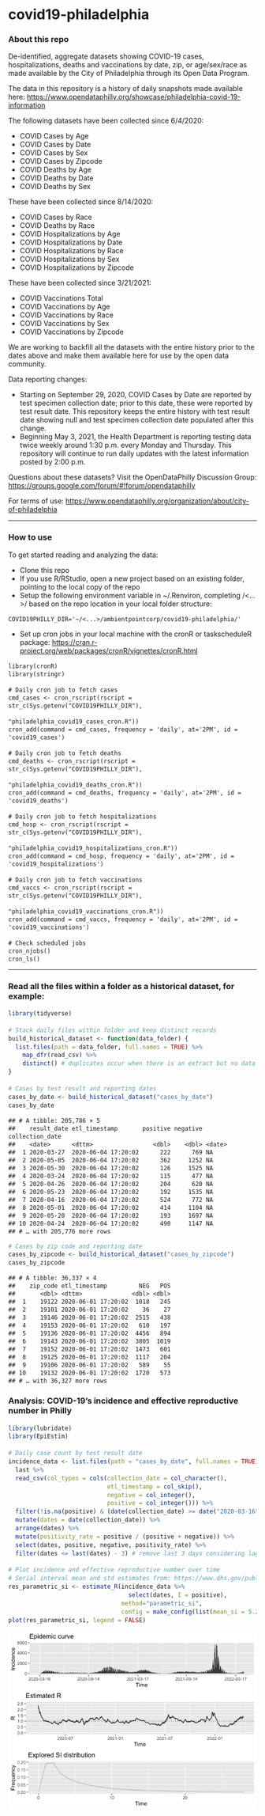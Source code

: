 covid19-philadelphia
================

### About this repo

De-identified, aggregate datasets showing COVID-19 cases,
hospitalizations, deaths and vaccinations by date, zip, or age/sex/race
as made available by the City of Philadelphia through its Open Data
Program.

The data in this repository is a history of daily snapshots made
available here:
<https://www.opendataphilly.org/showcase/philadelphia-covid-19-information>

The following datasets have been collected since 6/4/2020:

-   COVID Cases by Age
-   COVID Cases by Date
-   COVID Cases by Sex
-   COVID Cases by Zipcode
-   COVID Deaths by Age
-   COVID Deaths by Date
-   COVID Deaths by Sex

These have been collected since 8/14/2020:

-   COVID Cases by Race
-   COVID Deaths by Race
-   COVID Hospitalizations by Age
-   COVID Hospitalizations by Date
-   COVID Hospitalizations by Race
-   COVID Hospitalizations by Sex
-   COVID Hospitalizations by Zipcode

These have been collected since 3/21/2021:

-   COVID Vaccinations Total
-   COVID Vaccinations by Age
-   COVID Vaccinations by Race
-   COVID Vaccinations by Sex
-   COVID Vaccinations by Zipcode

We are working to backfill all the datasets with the entire history
prior to the dates above and make them available here for use by the
open data community.

Data reporting changes:

-   Starting on September 29, 2020, COVID Cases by Date are reported by
    test specimen collection date; prior to this date, these were
    reported by test result date. This repository keeps the entire
    history with test result date showing null and test specimen
    collection date populated after this change.
-   Beginning May 3, 2021, the Health Department is reporting testing
    data twice weekly around 1:30 p.m. every Monday and Thursday. This
    repository will continue to run daily updates with the latest
    information posted by 2:00 p.m.

Questions about these datasets? Visit the OpenDataPhilly Discussion
Group: <https://groups.google.com/forum/#!forum/opendataphilly>

For terms of use:
<https://www.opendataphilly.org/organization/about/city-of-philadelphia>

------------------------------------------------------------------------

### How to use

To get started reading and analyzing the data:

-   Clone this repo
-   If you use R/RStudio, open a new project based on an existing
    folder, pointing to the local copy of the repo
-   Setup the following environment variable in \~/.Renviron, completing
    /\<…>/ based on the repo location in your local folder structure:

<!-- -->

    COVID19PHILLY_DIR='~/<...>/ambientpointcorp/covid19-philadelphia/'

-   Set up cron jobs in your local machine with the cronR or
    taskscheduleR package:
    <https://cran.r-project.org/web/packages/cronR/vignettes/cronR.html>

<!-- -->

    library(cronR)
    library(stringr)

    # Daily cron job to fetch cases
    cmd_cases <- cron_rscript(rscript = str_c(Sys.getenv("COVID19PHILLY_DIR"),
                                              "philadelphia_covid19_cases_cron.R"))
    cron_add(command = cmd_cases, frequency = 'daily', at='2PM', id = 'covid19_cases')

    # Daily cron job to fetch deaths
    cmd_deaths <- cron_rscript(rscript = str_c(Sys.getenv("COVID19PHILLY_DIR"),
                                               "philadelphia_covid19_deaths_cron.R"))
    cron_add(command = cmd_deaths, frequency = 'daily', at='2PM', id = 'covid19_deaths')

    # Daily cron job to fetch hospitalizations
    cmd_hosp <- cron_rscript(rscript = str_c(Sys.getenv("COVID19PHILLY_DIR"),
                                      "philadelphia_covid19_hospitalizations_cron.R"))
    cron_add(command = cmd_hosp, frequency = 'daily', at='2PM', id = 'covid19_hospitalizations')

    # Daily cron job to fetch vaccinations
    cmd_vaccs <- cron_rscript(rscript = str_c(Sys.getenv("COVID19PHILLY_DIR"),
                                          "philadelphia_covid19_vaccinations_cron.R"))
    cron_add(command = cmd_vaccs, frequency = 'daily', at='2PM', id = 'covid19_vaccinations')

    # Check scheduled jobs
    cron_njobs()
    cron_ls()

------------------------------------------------------------------------

### Read all the files within a folder as a historical dataset, for example:

``` r
library(tidyverse)

# Stack daily files within folder and keep distinct records
build_historical_dataset <- function(data_folder) {
  list.files(path = data_folder, full.names = TRUE) %>%
    map_dfr(read_csv) %>%
    distinct() # duplicates occur when there is an extract but no data update
}

# Cases by test result and reporting dates
cases_by_date <- build_historical_dataset("cases_by_date")
cases_by_date
```

    ## # A tibble: 205,786 × 5
    ##    result_date etl_timestamp       positive negative collection_date
    ##    <date>      <dttm>                 <dbl>    <dbl> <date>         
    ##  1 2020-03-27  2020-06-04 17:20:02      222      769 NA             
    ##  2 2020-05-05  2020-06-04 17:20:02      362     1252 NA             
    ##  3 2020-05-30  2020-06-04 17:20:02      126     1525 NA             
    ##  4 2020-03-24  2020-06-04 17:20:02      115      477 NA             
    ##  5 2020-04-26  2020-06-04 17:20:02      204      620 NA             
    ##  6 2020-05-23  2020-06-04 17:20:02      192     1535 NA             
    ##  7 2020-04-16  2020-06-04 17:20:02      524      772 NA             
    ##  8 2020-05-01  2020-06-04 17:20:02      414     1104 NA             
    ##  9 2020-05-20  2020-06-04 17:20:02      193     1697 NA             
    ## 10 2020-04-24  2020-06-04 17:20:02      490     1147 NA             
    ## # … with 205,776 more rows

``` r
# Cases by zip code and reporting date
cases_by_zipcode <- build_historical_dataset("cases_by_zipcode")
cases_by_zipcode
```

    ## # A tibble: 36,337 × 4
    ##    zip_code etl_timestamp         NEG   POS
    ##       <dbl> <dttm>              <dbl> <dbl>
    ##  1    19122 2020-06-01 17:20:02  1018   245
    ##  2    19101 2020-06-01 17:20:02    36    27
    ##  3    19146 2020-06-01 17:20:02  2515   438
    ##  4    19153 2020-06-01 17:20:02   610   197
    ##  5    19136 2020-06-01 17:20:02  4456   894
    ##  6    19143 2020-06-01 17:20:02  3805  1019
    ##  7    19152 2020-06-01 17:20:02  1473   601
    ##  8    19125 2020-06-01 17:20:02  1117   204
    ##  9    19106 2020-06-01 17:20:02   589    55
    ## 10    19132 2020-06-01 17:20:02  1720   573
    ## # … with 36,327 more rows

### Analysis: COVID-19’s incidence and effective reproductive number in Philly

``` r
library(lubridate)
library(EpiEstim)

# Daily case count by test result date
incidence_data <- list.files(path = "cases_by_date", full.names = TRUE) %>% 
  last %>% 
  read_csv(col_types = cols(collection_date = col_character(),
                            etl_timestamp = col_skip(),
                            negative = col_integer(),
                            positive = col_integer())) %>% 
  filter(!is.na(positive) & (date(collection_date) >= date("2020-03-16"))) %>%
  mutate(dates = date(collection_date)) %>%
  arrange(dates) %>%
  mutate(positivity_rate = positive / (positive + negative)) %>%
  select(dates, positive, negative, positivity_rate) %>%
  filter(dates <= last(dates) - 3) # remove last 3 days considering lag in test results

# Plot incidence and effective reproductive number over time
# Serial interval mean and std estimates from: https://www.dhs.gov/publication/st-master-question-list-covid-19
res_parametric_si <- estimate_R(incidence_data %>% 
                                  select(dates, I = positive),
                                method="parametric_si",
                                config = make_config(list(mean_si = 5.29, std_si = 5.32)))
plot(res_parametric_si, legend = FALSE)
```

![](README_files/figure-gfm/unnamed-chunk-2-1.png)<!-- -->
